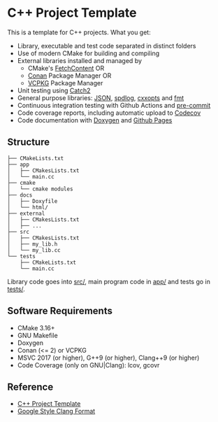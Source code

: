 # C++ Project Template

This is a template for C++ projects. What you get:

- Library, executable and test code separated in distinct folders
- Use of modern CMake for building and compiling
- External libraries installed and managed by
  - CMake's [FetchContent](https://cmake.org/cmake/help/latest/module/FetchContent.html) OR
  - [Conan](https://conan.io/) Package Manager OR
  - [VCPKG](https://github.com/microsoft/vcpkg) Package Manager
- Unit testing using [Catch2](https://github.com/catchorg/Catch2)
- General purpose libraries: [JSON](https://github.com/nlohmann/json), [spdlog](https://github.com/gabime/spdlog), [cxxopts](https://github.com/jarro2783/cxxopts) and [fmt](https://github.com/fmtlib/fmt)
- Continuous integration testing with Github Actions and [pre-commit](https://pre-commit.com/)
- Code coverage reports, including automatic upload to [Codecov](https://codecov.io)
- Code documentation with [Doxygen](https://doxygen.nl/) and [Github Pages](https://franneck94.github.io/CppProjectTemplate/)

## Structure

``` text
├── CMakeLists.txt
├── app
│   ├── CMakesLists.txt
│   └── main.cc
├── cmake
│   └── cmake modules
├── docs
│   ├── Doxyfile
│   └── html/
├── external
│   ├── CMakesLists.txt
│   ├── ...
├── src
│   ├── CMakesLists.txt
│   ├── my_lib.h
│   └── my_lib.cc
└── tests
    ├── CMakeLists.txt
    └── main.cc
```

Library code goes into [src/](src/), main program code in [app/](app) and tests go in [tests/](tests/).

## Software Requirements

- CMake 3.16+
- GNU Makefile
- Doxygen
- Conan (<= 2) or VCPKG
- MSVC 2017 (or higher), G++9 (or higher), Clang++9 (or higher)
- Code Coverage (only on GNU|Clang): lcov, gcovr

## Reference
- [C++ Project Template](https://github.com/franneck94/CppProjectTemplate)
- [Google Style Clang Format](https://github.com/kehanXue/google-style-clang-format)

